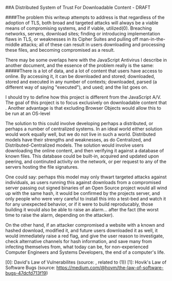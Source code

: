 ##A Distributed System of Trust For Downloadable Content - DRAFT

####The problem this writeup attempts to address is that regardless of the adoption of TLS, both broad and targeted attacks will always be a viable means of compromising systems, and if viable, utilized(0). Breaching networks, servers, download sites; finding or introducing implementation flaws in TLS, or weaknesses in its Cipher Suites and pulling off man-in-the-middle attacks; all of these can result in users downloading and processing these files, and becoming compromised as a result.

There may be some overlaps here with the JavaScript Antivirus I describe in another document, and the essence of the problem really is the same:
#####There is a lot of data, and a lot of content that users have access to online. By accessing it, it can be downloaded and stored; downloaded, stored and executed in any number of contexts; downloaded, parsed (a different way of saying "executed"), and used; and the list goes on.

I should try to define how this project is different from the JavaScript A/V. The goal of this project is to focus exclusively on downloadable content that . Another advantage is that excluding Browser Objects would allow this to be run at an OS-level

The solution to this could involve developing perhaps a distributed, or perhaps a number of centralized systems. In an ideal world either solution would work equally well, but we do not live in such a world. Distributed models have their strengths and weaknesses, as do Centralized, and Distributed-Centralized models. The solution would involve users downloading the online content, and then verifying it against a database of known files. This database could be built-in, acquired and updated upon peering, and continuted activity on the network, or per request to any of the servers hosting the file signatures.


One could say: perhaps this model may only thwart targeted attacks against individuals, as users running this against downloads from a compromised server passing out signed binaries of an Open Source project would all wind up with the same hash, it would be confirmed by the projects server, and only people who were very careful to install this into a test-bed and watch it for any unexpected behavior, or if it were to build reproducably, those building it would also be able to raise an alarm... after the fact (the worst time to raise the alarm, depending on the attacker).

On the other hand, if an attacker compromised a website with a known and hashed download, modified it, and future users downloaded it as well, it would immediately raise a red flag, and give the user reason to investigate, check alternative channels for hash information, and save many from infecting themselves from, what today can be, for non-experienced Computer Engineers and Systems Developers, the end of a computer's life.

[0]: David's Law of Vulnerabilites (source: , related to (1))
[1]: Hovik's Law of Software Bugs (source: https://medium.com/@hovm/the-law-of-software-bugs-47dcfd713f19)
